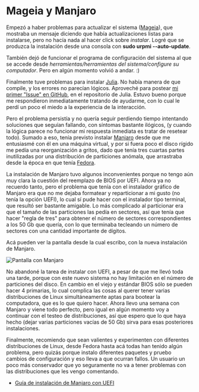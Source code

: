 # Mageia y Manjaro


Empezó a haber problemas para actualizar el sistema
([Mageia](https://www.mageia.org/es/)), que mostraba un mensaje diciendo que
había actualizaciones listas para instalarse, pero no hacía nada al hacer click
sobre *instalar*. Logré que se produzca la instalación desde una consola con
**sudo urpmi \--auto-update**.

También dejó de funcionar el programa de configuración del sistema al
que se accede desde *herramientas/herramientas del sistema/configure su
computador*. Pero en algún momento volvió a andar. :)

Finalmente tuve problemas para instalar [Julia](http://julialang.org/).
No había manera de que compile, y los errores no parecían lógicos.
Aproveché para postear [mi primer \"Issue\" en
GitHub](https://github.com/JuliaLang/julia/issues/8669), en el
repositorio de Julia. Estuvo bueno porque me respondieron inmediatamente
tratando de ayudarme, con lo cual le perdí un poco el miedo a la
experiencia de la interacción.

Pero el problema persistía y no quería seguir perdiendo tiempo
intentando soluciones que seguían fallando, con síntomas bastante
ilógicos, (y cuando la lógica parece no funcionar mi respuesta inmediata
es tratar de resetear todo). Sumado a eso, tenía previsto instalar
[Manjaro](http://manjaro.org/) desde que me entusiasmé con él en una
máquina virtual, y por si fuera poco el disco rígido me pedía una
reorganización a gritos, dado que tenía tres cuartas partes inutilizadas
por una distribución de particiones anómala, que arrastraba desde la
época en que tenía [Fedora](http://fedoraproject.org/es/).

La instalación de Manjaro tuvo algunos inconvenientes porque no tengo
aún muy clara la cuestión del reemplazo de BIOS por UEFI. Ahora ya no
recuerdo tanto, pero el problema que tenía con el instalador gráfico de
Manjaro era que no me dejaba formatear y reparticionar a mi gusto (no
tenía la opción UEFI), lo cual sí pude hacer con el instalador tipo
terminal, que resultó ser bastante amigable. Lo más complicado al
particionar era que el tamaño de las particiones las pedía en sectores,
así que tenía que hacer \"regla de tres\" para obtener el número de
sectores correspondientes a los 50 Gb que quería, con lo que terminaba
tecleando un número de sectores con una cantidad importante de dígitos.

Acá pueden ver la pantalla desde la cual escribo, con la nueva
instalación de Manjaro.

![Pantalla con
Manjaro](https://farm9.staticflickr.com/8584/16105314727_ae59b535dc_b.jpg)

No abandoné la tarea de instalar con UEFI, a pesar de que me llevó toda
una tarde, porque con este nuevo sistema no hay limitación en el número
de particiones del disco. En cambio en el viejo y estándar BIOS sólo se
pueden hacer 4 primarias, lo cual complica las cosas al querer tener
varias distribuciones de Linux simultáneamente aptas para bootear la
computadora, que es lo que quiero hacer. Ahora llevo una semana con
Manjaro y viene todo perfecto, pero igual en algún momento voy a
continuar con el testeo de distribuciones, así que espero que lo que
haya hecho (dejar varias particiones vacías de 50 Gb) sirva para esas
posteriores instalaciones.

Finalmente, recomiendo que sean valientes y experimenten con diferentes
distribuciones de Linux, desde Fedora hasta acá todas han tenido algún
problema, pero quizás porque instalo diferentes paquetes y pruebo
cambios de configuración y eso lleva a que ocurran fallos. Un usuario un
poco más conservador que yo seguramente no va a tener problemas con las
distribuciones que les vengo comentando.

-   [Guía de instalación de Manjaro con UEFI]()

